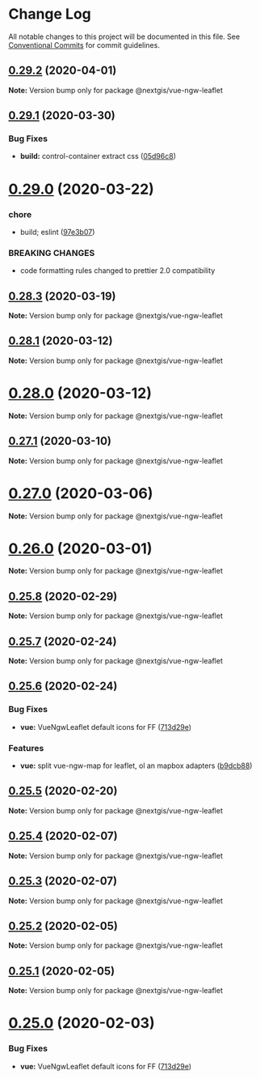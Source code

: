 # Change Log

All notable changes to this project will be documented in this file.
See [Conventional Commits](https://conventionalcommits.org) for commit guidelines.

## [0.29.2](https://github.com/nextgis/nextgisweb_frontend/compare/v0.29.1...v0.29.2) (2020-04-01)

**Note:** Version bump only for package @nextgis/vue-ngw-leaflet





## [0.29.1](https://github.com/nextgis/nextgisweb_frontend/compare/v0.29.0...v0.29.1) (2020-03-30)


### Bug Fixes

* **build:** control-container extract css ([05d96c8](https://github.com/nextgis/nextgisweb_frontend/commit/05d96c8a4f4861a666244139a5903b2deb34194b))





# [0.29.0](https://github.com/nextgis/nextgisweb_frontend/compare/v0.28.3...v0.29.0) (2020-03-22)


### chore

* build; eslint ([97e3b07](https://github.com/nextgis/nextgisweb_frontend/commit/97e3b07da07b57373e6861ab6e2d6f9b60a6ec2c))


### BREAKING CHANGES

* code formatting rules changed to prettier 2.0 compatibility





## [0.28.3](https://github.com/nextgis/nextgisweb_frontend/compare/v0.28.2...v0.28.3) (2020-03-19)

**Note:** Version bump only for package @nextgis/vue-ngw-leaflet





## [0.28.1](https://github.com/nextgis/nextgisweb_frontend/compare/v0.28.0...v0.28.1) (2020-03-12)

**Note:** Version bump only for package @nextgis/vue-ngw-leaflet





# [0.28.0](https://github.com/nextgis/nextgisweb_frontend/compare/v0.27.1...v0.28.0) (2020-03-12)

**Note:** Version bump only for package @nextgis/vue-ngw-leaflet





## [0.27.1](https://github.com/nextgis/nextgisweb_frontend/compare/v0.27.0...v0.27.1) (2020-03-10)

**Note:** Version bump only for package @nextgis/vue-ngw-leaflet





# [0.27.0](https://github.com/nextgis/nextgisweb_frontend/compare/v0.26.0...v0.27.0) (2020-03-06)

**Note:** Version bump only for package @nextgis/vue-ngw-leaflet





# [0.26.0](https://github.com/nextgis/nextgisweb_frontend/compare/v0.25.8...v0.26.0) (2020-03-01)

**Note:** Version bump only for package @nextgis/vue-ngw-leaflet





## [0.25.8](https://github.com/nextgis/nextgisweb_frontend/compare/v0.25.7...v0.25.8) (2020-02-29)

**Note:** Version bump only for package @nextgis/vue-ngw-leaflet





## [0.25.7](https://github.com/nextgis/nextgisweb_frontend/compare/v0.25.5...v0.25.7) (2020-02-24)

**Note:** Version bump only for package @nextgis/vue-ngw-leaflet





## [0.25.6](https://github.com/nextgis/nextgisweb_frontend/compare/v0.20.3...v0.25.6) (2020-02-24)


### Bug Fixes

* **vue:** VueNgwLeaflet default icons for FF ([713d29e](https://github.com/nextgis/nextgisweb_frontend/commit/713d29e1054bdc21912b7b6b4a68456ca6845bdc))


### Features

* **vue:** split vue-ngw-map for leaflet, ol an mapbox adapters ([b9dcb88](https://github.com/nextgis/nextgisweb_frontend/commit/b9dcb880140480b3557cde7bb91e761741889bf5))





## [0.25.5](https://github.com/nextgis/nextgisweb_frontend/compare/v0.25.4...v0.25.5) (2020-02-20)

**Note:** Version bump only for package @nextgis/vue-ngw-leaflet





## [0.25.4](https://github.com/nextgis/nextgisweb_frontend/compare/v0.25.3...v0.25.4) (2020-02-07)

**Note:** Version bump only for package @nextgis/vue-ngw-leaflet





## [0.25.3](https://github.com/nextgis/nextgisweb_frontend/compare/v0.25.2...v0.25.3) (2020-02-07)

**Note:** Version bump only for package @nextgis/vue-ngw-leaflet





## [0.25.2](https://github.com/nextgis/nextgisweb_frontend/compare/v0.25.1...v0.25.2) (2020-02-05)

**Note:** Version bump only for package @nextgis/vue-ngw-leaflet





## [0.25.1](https://github.com/nextgis/nextgisweb_frontend/compare/v0.25.0...v0.25.1) (2020-02-05)

**Note:** Version bump only for package @nextgis/vue-ngw-leaflet





# [0.25.0](https://github.com/nextgis/nextgisweb_frontend/compare/v0.24.0...v0.25.0) (2020-02-03)


### Bug Fixes

* **vue:** VueNgwLeaflet default icons for FF ([713d29e](https://github.com/nextgis/nextgisweb_frontend/commit/713d29e1054bdc21912b7b6b4a68456ca6845bdc))
